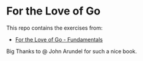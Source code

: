 # For the Love of Go

This repo contains the exercises from:

- [For the Love of Go - Fundamentals](https://bitfieldconsulting.com/books/fundamentals)

Big Thanks to @ John Arundel for such a nice book.
